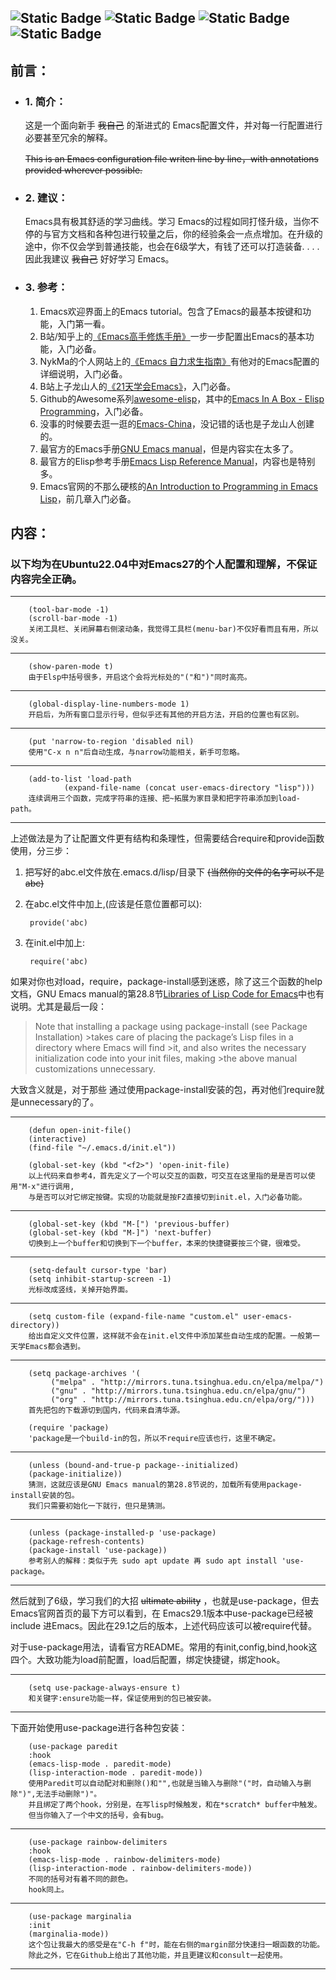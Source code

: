 ![Static Badge](https://img.shields.io/badge/Ubuntu-True-blue)
![Static Badge](https://img.shields.io/badge/Windows-Testing-red)
![Static Badge](https://img.shields.io/badge/Language-Emacs_Lisp-purple)
![Static Badge](https://img.shields.io/badge/For-Novice-brown)
---
## 前言：
+ ### 1. 简介：
    这是一个面向新手 ~~我自己~~ 的渐进式的 Emacs配置文件，并对每一行配置进行必要甚至冗余的解释。

    ~~This is an Emacs configuration file writen line by line，with annotations provided wherever possible.~~
+ ### 2. 建议：
    Emacs具有极其舒适的学习曲线。学习 Emacs的过程如同打怪升级，当你不停的与官方文档和各种包进行较量之后，你的经验条会一点点增加。在升级的途中，你不仅会学到普通技能，也会在6级学大，有钱了还可以打造装备. .  . .  因此我建议 ~~我自己~~ 好好学习 Emacs。

+ ### 3. 参考：
    1. Emacs欢迎界面上的Emacs tutorial。包含了Emacs的最基本按键和功能，入门第一看。
    2. B站/知乎上的[《Emacs高手修炼手册》][1]一步一步配置出Emacs的基本功能，入门必备。
    3. NykMa的个人网站上的[《Emacs 自力求生指南》][2]有他对的Emacs配置的详细说明，入门必备。
    4. B站上子龙山人的[《21天学会Emacs》][3]，入门必备。
    5. Github的Awesome系列[awesome-elisp][5]，其中的[Emacs In A Box - Elisp Programming][6]，入门必备。
    6. 没事的时候要去逛一逛的[Emacs-China][4]，没记错的话也是子龙山人创建的。
    7. 最官方的Emacs手册[GNU Emacs manual][7]，但是内容实在太多了。
    8. 最官方的Elisp参考手册[Emacs Lisp Reference Manual][8]，内容也是特别多。
    9. Emacs官网的不那么硬核的[An Introduction to Programming in Emacs Lisp][9]，前几章入门必备。


## 内容：

### 以下均为在Ubuntu22.04中对Emacs27的个人配置和理解，不保证内容完全正确。
---

        (tool-bar-mode -1)
        (scroll-bar-mode -1)
        关闭工具栏、关闭屏幕右侧滚动条，我觉得工具栏(menu-bar)不仅好看而且有用，所以没关。
        
---
        (show-paren-mode t)
        由于Elsp中括号很多，开启这个会将光标处的"("和")"同时高亮。
---
        (global-display-line-numbers-mode 1)
        开启后，为所有窗口显示行号，但似乎还有其他的开启方法，开启的位置也有区别。
---
        (put 'narrow-to-region 'disabled nil)
        使用"C-x n n"后自动生成，与narrow功能相关，新手可忽略。
---
        (add-to-list 'load-path
                (expand-file-name (concat user-emacs-directory "lisp")))
        连续调用三个函数，完成字符串的连接、把~拓展为家目录和把字符串添加到load-path。
---
上述做法是为了让配置文件更有结构和条理性，但需要结合require和provide函数使用，分三步：
  1. 把写好的abc.el文件放在.emacs.d/lisp/目录下 ~~(当然你的文件的名字可以不是abc)~~
  2. 在abc.el文件中加上,(应该是任意位置都可以):
          
          provide('abc)

  3. 在init.el中加上:
          
          require('abc)
如果对你也对load，require，package-install感到迷惑，除了这三个函数的help文档，GNU Emacs manual的第28.8节[Libraries of Lisp Code for Emacs][10]中也有说明。尤其是最后一段：

>Note that installing a package using package-install (see Package Installation) >takes care of placing the package’s Lisp files in a directory where Emacs will find >it, and also writes the necessary initialization code into your init files, making >the above manual customizations unnecessary.

大致含义就是，对于那些  通过使用package-install安装的包，再对他们require就是unnecessary的了。

---
        (defun open-init-file()
        (interactive)
        (find-file "~/.emacs.d/init.el"))

        (global-set-key (kbd "<f2>") 'open-init-file)
        以上代码来自参考4，首先定义了一个可以交互的函数，可交互在这里指的是是否可以使用"M-x"进行调用,
        与是否可以对它绑定按键。实现的功能就是按F2直接切到init.el，入门必备功能。
---
        (global-set-key (kbd "M-[") 'previous-buffer)
        (global-set-key (kbd "M-]") 'next-buffer)
        切换到上一个buffer和切换到下一个buffer，本来的快捷键要按三个键，很难受。
---

        (setq-default cursor-type 'bar)
        (setq inhibit-startup-screen -1)
        光标改成竖线，关掉开始界面。
---
        (setq custom-file (expand-file-name "custom.el" user-emacs-directory))
        给出自定义文件位置，这样就不会在init.el文件中添加某些自动生成的配置。一般第一天学Emacs都会遇到。
---

        (setq package-archives '(
			 ("melpa" . "http://mirrors.tuna.tsinghua.edu.cn/elpa/melpa/")
			 ("gnu" . "http://mirrors.tuna.tsinghua.edu.cn/elpa/gnu/")
			 ("org" . "http://mirrors.tuna.tsinghua.edu.cn/elpa/org/")))
        首先把包的下载源切到国内，代码来自清华源。

        (require 'package)
        'package是一个build-in的包，所以不require应该也行，这里不确定。

---
        (unless (bound-and-true-p package--initialized)
        (package-initialize))
        猜测，这就应该是GNU Emacs manual的第28.8节说的，加载所有使用package-install安装的包。
        我们只需要初始化一下就行，但只是猜测。

---
        (unless (package-installed-p 'use-package)
        (package-refresh-contents)
        (package-install 'use-package))
        参考别人的解释：类似于先 sudo apt update 再 sudo apt install 'use-package。
---

然后就到了6级，学习我们的大招 ~~ultimate ability~~ ，也就是use-package，但去 Emacs官网首页的最下方可以看到，在 Emacs29.1版本中use-package已经被include 进Emacs。因此在29.1之后的版本，上述代码应该可以被require代替。

对于use-package用法，请看官方README。常用的有init,config,bind,hook这四个。大致功能为load前配置，load后配置，绑定快捷键，绑定hook。

---

        (setq use-package-always-ensure t)
        和关键字:ensure功能一样，保证使用到的包已被安装。
---
下面开始使用use-package进行各种包安装：

        (use-package paredit
        :hook
        (emacs-lisp-mode . paredit-mode)
        (lisp-interaction-mode . paredit-mode))
        使用Paredit可以自动配对和删除()和"",也就是当输入与删除"("时，自动输入与删除")",无法手动删除")"。
        并且绑定了两个hook，分别是，在写lisp时候触发，和在*scratch* buffer中触发。
        但当你输入了一个中文的括号，会有bug。
---
        (use-package rainbow-delimiters
        :hook
        (emacs-lisp-mode . rainbow-delimiters-mode)
        (lisp-interaction-mode . rainbow-delimiters-mode))
        不同的括号对有着不同的颜色。
        hook同上。
---
        (use-package marginalia
        :init
        (marginalia-mode))
        这个包让我最大的感受是在"C-h f"时，能在右侧的margin部分快速扫一眼函数的功能。
        除此之外，它在Github上给出了其他功能，并且更建议和consult一起使用。
---

[1]:https://zhuanlan.zhihu.com/p/341512250
[2]:https://nyk.ma/posts/emacs-write-your-own/
[3]:https://space.bilibili.com/292659700?spm_id_from=333.337.search-card.all.click
[4]:https://emacs-china.org/
[5]:https://github.com/p3r7/awesome-elisp
[6]:https://caiorss.github.io/Emacs-Elisp-Programming/Elisp_Programming.html#sec-1-1
[7]:https://www.gnu.org/software/emacs/manual/html_node/emacs/index.html
[8]:https://www.gnu.org/software/emacs/manual/html_node/elisp/index.html
[9]:https://www.gnu.org/software/emacs/manual/html_node/eintr/index.html
[10]:https://www.gnu.org/software/emacs/manual/html_node/emacs/Lisp-Libraries.html